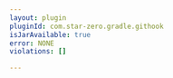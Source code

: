 ```yaml
---
layout: plugin
pluginId: com.star-zero.gradle.githook
isJarAvailable: true
error: NONE
violations: []

---
```

